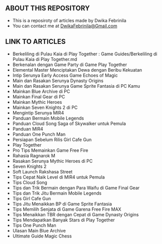 ## ABOUT THIS REPOSITORY
- This is a reposiroty of articles made by Dwika Febrinila
- You can contact me at DwikaFebrinila@Gmail.com

## LINK TO ARTICLES
- Berkeliling di Pulau Kaia di Play Together : Game Guides/Berkeliling di Pulau Kaia di Play Together.md
- Berkenalan dengan Game Party di Game Play Together
- Elemental Master Menciptakan Dewa dengan Beribu Kekuatan
- Intip Serunya Early Access Game Echoes of Magic
- Main dan Rasakan Serunya Dynasty Origins
- Main dan Rasakan Serunya Game Sprite Fantasia di PC Kamu
- Mainkan Blue Archive di PC
- Mainkan Final Gear di PC
- Mainkan Mythic Heroes
- Mainkan Seven Knights 2 di PC
- Mengintip Serunya MIR4
- Panduan Bermain Mobile Legends
- Panduan Cloud Song Saga of Skywalker untuk Pemula
- Panduan MIR4
- Panduan One Punch Man
- Persiapan Sebelum Rilis Girl Cafe Gun
- Play Together
- Pro Tips Memainkan Game Free Fire
- Rahasia Ragnarok M
- Rasakan Serunya Mythic Heroes di PC
- Seven Knights 2
- Soft Launch Rakshasa Street
- Tips Cepat Naik Level di MIR4 untuk Pemula
- Tips Cloud Song
- Tips dan Trik Bermain dengan Para Waifu di Game Final Gear
- Tips dan Trik Jitu Bermain Mobile Legends
- Tips Girl Cafe Gun
- Tips Jitu Menaikkan BP di Game Sprite Fantasia
- Tips Memilih Senjata di Game Garena Free Fire MAX
- Tips Menaikkan TBR dengan Cepat di Game Dynasty Origins
- Tips Mendapatkan Banyak Stars di Play Together
- Tips One Punch Man
- Ulasan Main Blue Archive
- Ultimate Guide Magic Chess
